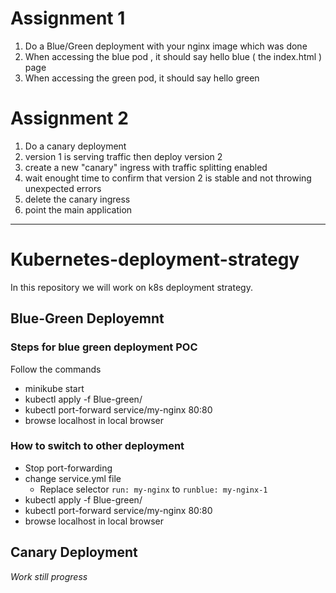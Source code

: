 # Assignment 1 

1. Do a Blue/Green deployment with your nginx image which was done
2. When accessing the blue pod , it should say hello blue ( the index.html ) page
3. When accessing the green pod, it should say hello green 

# Assignment 2 

1. Do a canary deployment
2. version 1 is serving traffic then deploy version 2
3. create a new "canary" ingress with traffic splitting enabled
4. wait enought time to confirm that version 2 is stable and not throwing unexpected errors
5. delete the canary ingress
6. point the main application

---
# Kubernetes-deployment-strategy
In this repository we will work on k8s deployment strategy.

## Blue-Green Deployemnt

### Steps for blue green deployment POC

Follow the commands

* minikube start
* kubectl apply -f Blue-green/
* kubectl port-forward service/my-nginx 80:80
* browse localhost in local browser

### How to switch to other deployment

* Stop port-forwarding
* change service.yml file
  * Replace selector `run: my-nginx` to `runblue: my-nginx-1`
* kubectl apply -f Blue-green/    
* kubectl port-forward service/my-nginx 80:80
* browse localhost in local browser

## Canary Deployment

*Work still progress*
